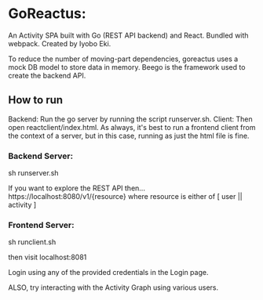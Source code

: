 # GoReactus:
An Activity SPA built with Go (REST API backend) and React. Bundled with webpack.
Created by Iyobo Eki.

To reduce the number of moving-part dependencies, goreactus uses a mock DB model to store data in memory.
Beego is the framework used to create the backend API.


## How to run
Backend: Run the go server by running the script runserver.sh.
Client: Then open reactclient/index.html. As always, it's best to run a frontend client from the context of a server, but in this case, running as just the html file is fine.

### Backend Server:
sh runserver.sh

If you want to explore the REST API then...
https://localhost:8080/v1/{resource} where resource is either of [ user || activity ]


### Frontend Server:
sh runclient.sh

then visit
localhost:8081

Login using any of the provided credentials in the Login page.

ALSO, try interacting with the Activity Graph using various users.
